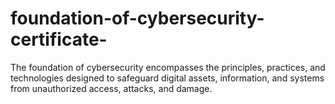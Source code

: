 # foundation-of-cybersecurity-certificate-
The foundation of cybersecurity encompasses the principles, practices, and technologies designed to safeguard digital assets, information, and systems from unauthorized access, attacks, and damage.
